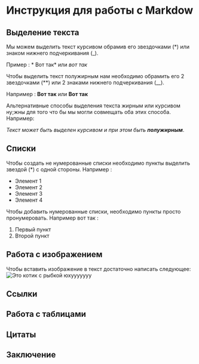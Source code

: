 # Инструкция для работы с Markdow

## Выделение текста

 Мы можем выделить текст курсивом обрамив его звездочками (*) или знаком нижнего подчеркивания (_).
 
Пример : * Вот так* или _вот так_

 Чтобы выделить текст полужирным нам необходимо обрамить его 2 звездочками (**) или 2 знаками нижнего подчеркивания (__).

Например : **Вот так** или __Вот так__

Альтернативные способы выделения текста жирным или курсивом ну;жны для того что бы мы могли совмещать оба этих способа.
Например:

_Текст может быть выделен курсивом и при этом быть **полужирным**_.

## Списки
Чтобы создать не нумерованные списки необходимо пункты выделить звездой (*) с одной стороны.
Например :

* Элемент 1
* Элемент 2
* Элемент 3
* Элемент 4

Чтобы добавить нумерованные списки, необходимо пункты просто пронумеровать.
Например вот так :

1. Первый пункт
2. Второй пункт

## Работа с изображением 

Чтобы вставить изображение в текст достаточно написать следующее:
![Это котик с рыбкой юхууууууу](Cat.jpg.jpg)
## Ссылки

## Работа с таблицами

## Цитаты

## Заключение

